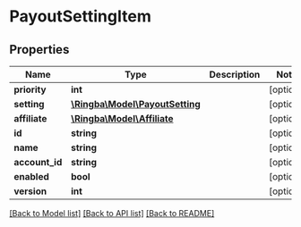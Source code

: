 # PayoutSettingItem

## Properties
Name | Type | Description | Notes
------------ | ------------- | ------------- | -------------
**priority** | **int** |  | [optional] 
**setting** | [**\Ringba\Model\PayoutSetting**](PayoutSetting.md) |  | [optional] 
**affiliate** | [**\Ringba\Model\Affiliate**](Affiliate.md) |  | [optional] 
**id** | **string** |  | [optional] 
**name** | **string** |  | [optional] 
**account_id** | **string** |  | [optional] 
**enabled** | **bool** |  | [optional] 
**version** | **int** |  | [optional] 

[[Back to Model list]](../README.md#documentation-for-models) [[Back to API list]](../README.md#documentation-for-api-endpoints) [[Back to README]](../README.md)


